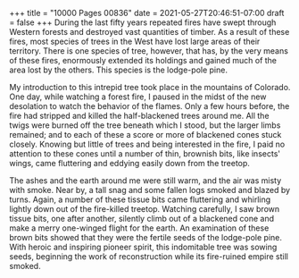 +++
title = "10000 Pages 00836"
date = 2021-05-27T20:46:51-07:00
draft = false
+++
During the last fifty years repeated fires have swept through Western forests and destroyed vast quantities of timber. As a result of these fires, most species of trees in the West have lost large areas of their territory. There is one species of tree, however, that has, by the very means of these fires, enormously extended its holdings and gained much of the area lost by the others. This species is the lodge-pole pine.

My introduction to this intrepid tree took place in the mountains of Colorado. One day, while watching a forest fire, I paused in the midst of the new desolation to watch the behavior of the flames. Only a few hours before, the fire had stripped and killed the half-blackened trees around me. All the twigs were burned off the tree beneath which I stood, but the larger limbs remained; and to each of these a score or more of blackened cones stuck closely. Knowing but little of trees and being interested in the fire, I paid no attention to these cones until a number of thin, brownish bits, like insects' wings, came fluttering and eddying easily down from the treetop.

The ashes and the earth around me were still warm, and the air was misty with smoke. Near by, a tall snag and some fallen logs smoked and blazed by turns. Again, a number of these tissue bits came fluttering and whirling lightly down out of the fire-killed treetop. Watching carefully, I saw brown tissue bits, one after another, silently climb out of a blackened cone and make a merry one-winged flight for the earth. An examination of these brown bits showed that they were the fertile seeds of the lodge-pole pine. With heroic and inspiring pioneer spirit, this indomitable tree was sowing seeds, beginning the work of reconstruction while its fire-ruined empire still smoked.
